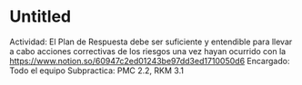 # Untitled

Actividad: El Plan de Respuesta debe ser suficiente y entendible para llevar a cabo acciones correctivas de los riesgos una vez hayan ocurrido con la https://www.notion.so/60947c2ed01243be97dd3ed1710050d6 
Encargado: Todo el equipo
Subpractica: PMC 2.2, RKM 3.1